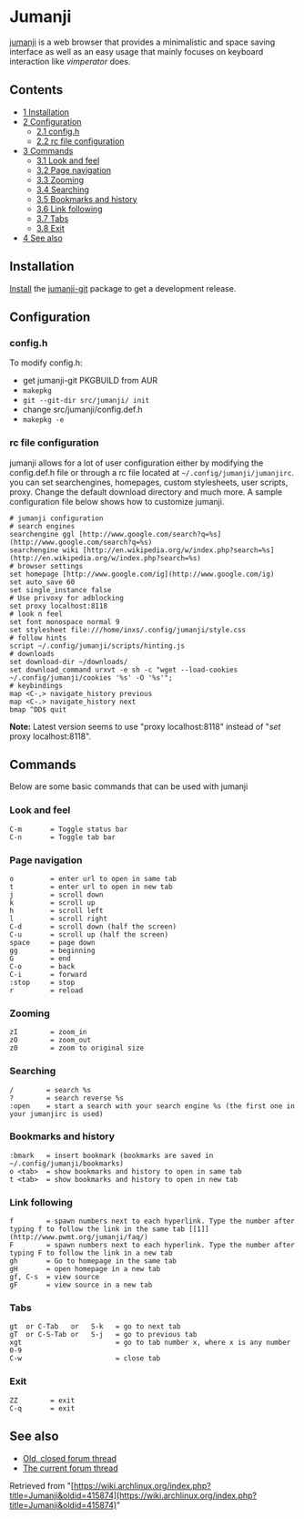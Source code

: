 # Jumanji

[jumanji](http://pwmt.org/projects/jumanji/) is a web browser that provides a minimalistic and space saving interface as well as an easy usage that mainly focuses on keyboard interaction like _vimperator_ does.

## Contents

*   [1 Installation](#Installation)
*   [2 Configuration](#Configuration)
    *   [2.1 config.h](#config.h)
    *   [2.2 rc file configuration](#rc_file_configuration)
*   [3 Commands](#Commands)
    *   [3.1 Look and feel](#Look_and_feel)
    *   [3.2 Page navigation](#Page_navigation)
    *   [3.3 Zooming](#Zooming)
    *   [3.4 Searching](#Searching)
    *   [3.5 Bookmarks and history](#Bookmarks_and_history)
    *   [3.6 Link following](#Link_following)
    *   [3.7 Tabs](#Tabs)
    *   [3.8 Exit](#Exit)
*   [4 See also](#See_also)

## Installation

[Install](/index.php/Install "Install") the [jumanji-git](https://aur.archlinux.org/packages/jumanji-git/) package to get a development release.

## Configuration

### config.h

To modify config.h:

*   get jumanji-git PKGBUILD from AUR
*   `makepkg`
*   `git --git-dir src/jumanji/ init`
*   change src/jumanji/config.def.h
*   `makepkg -e`

### rc file configuration

jumanji allows for a lot of user configuration either by modifying the config.def.h file or through a rc file located at `~/.config/jumanji/jumanjirc`. you can set searchengines, homepages, custom stylesheets, user scripts, proxy. Change the default download directory and much more. A sample configuration file below shows how to customize jumanji.

```
# jumanji configuration
# search engines
searchengine ggl [http://www.google.com/search?q=%s](http://www.google.com/search?q=%s)
searchengine wiki [http://en.wikipedia.org/w/index.php?search=%s](http://en.wikipedia.org/w/index.php?search=%s)
# browser settings
set homepage [http://www.google.com/ig](http://www.google.com/ig)
set auto_save 60
set single_instance false
# Use privoxy for adblocking
set proxy localhost:8118 
# look n feel
set font monospace normal 9
set stylesheet file:///home/inxs/.config/jumanji/style.css 
# follow hints
script ~/.config/jumanji/scripts/hinting.js
# downloads
set download-dir ~/downloads/
set download_command urxvt -e sh -c "wget --load-cookies ~/.config/jumanji/cookies '%s' -O '%s'";
# keybindings
map <C-,> navigate_history previous
map <C-.> navigate_history next
bmap ^DD$ quit

```

**Note:** Latest version seems to use "proxy localhost:8118" instead of "_set_ proxy localhost:8118".

## Commands

Below are some basic commands that can be used with jumanji

### Look and feel

```
C-m       = Toggle status bar
C-n       = Toggle tab bar

```

### Page navigation

```
o         = enter url to open in same tab
t         = enter url to open in new tab
j         = scroll down
k         = scroll up
h         = scroll left
l         = scroll right
C-d       = scroll down (half the screen)
C-u       = scroll up (half the screen)
space     = page down
gg        = beginning
G         = end
C-o       = back
C-i       = forward
:stop     = stop
r         = reload

```

### Zooming

```
zI        = zoom_in
zO        = zoom_out
z0        = zoom to original size

```

### Searching

```
/        = search %s
?        = search reverse %s
:open    = start a search with your search engine %s (the first one in your jumanjirc is used)

```

### Bookmarks and history

```
:bmark   = insert bookmark (bookmarks are saved in ~/.config/jumanji/bookmarks)
o <tab>  = show bookmarks and history to open in same tab
t <tab>  = show bookmarks and history to open in new tab

```

### Link following

```
f        = spawn numbers next to each hyperlink. Type the number after typing f to follow the link in the same tab [[1]](http://www.pwmt.org/jumanji/faq/)
F        = spawn numbers next to each hyperlink. Type the number after typing F to follow the link in a new tab
gh       = Go to homepage in the same tab
gH       = open homepage in a new tab
gf, C-s  = view source
gF       = view source in a new tab

```

### Tabs

```
gt  or C-Tab   or   S-k   = go to next tab
gT  or C-S-Tab or   S-j   = go to previous tab
xgt                       = go to tab number x, where x is any number 0-9
C-w                       = close tab

```

### Exit

```
ZZ        = exit
C-q       = exit

```

## See also

*   [Old, closed forum thread](https://bbs.archlinux.org/viewtopic.php?id=100505)
*   [The current forum thread](https://bbs.archlinux.org/viewtopic.php?id=115119)

Retrieved from "[https://wiki.archlinux.org/index.php?title=Jumanji&oldid=415874](https://wiki.archlinux.org/index.php?title=Jumanji&oldid=415874)"